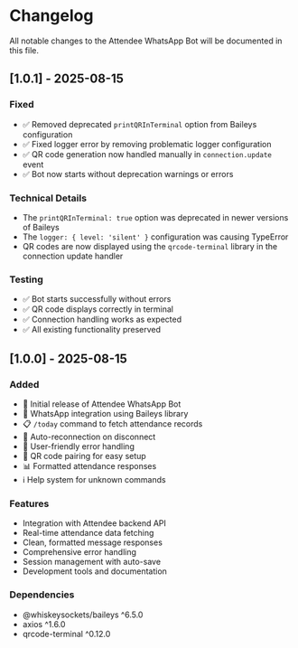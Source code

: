 # Changelog

All notable changes to the Attendee WhatsApp Bot will be documented in this file.

## [1.0.1] - 2025-08-15

### Fixed
- ✅ Removed deprecated `printQRInTerminal` option from Baileys configuration
- ✅ Fixed logger error by removing problematic logger configuration
- ✅ QR code generation now handled manually in `connection.update` event
- ✅ Bot now starts without deprecation warnings or errors

### Technical Details
- The `printQRInTerminal: true` option was deprecated in newer versions of Baileys
- The `logger: { level: 'silent' }` configuration was causing TypeError
- QR codes are now displayed using the `qrcode-terminal` library in the connection update handler

### Testing
- ✅ Bot starts successfully without errors
- ✅ QR code displays correctly in terminal
- ✅ Connection handling works as expected
- ✅ All existing functionality preserved

## [1.0.0] - 2025-08-15

### Added
- 🚀 Initial release of Attendee WhatsApp Bot
- 📱 WhatsApp integration using Baileys library
- 📋 `/today` command to fetch attendance records
- 🔄 Auto-reconnection on disconnect
- 🤖 User-friendly error handling
- 📱 QR code pairing for easy setup
- 📊 Formatted attendance responses
- ℹ️ Help system for unknown commands

### Features
- Integration with Attendee backend API
- Real-time attendance data fetching
- Clean, formatted message responses
- Comprehensive error handling
- Session management with auto-save
- Development tools and documentation

### Dependencies
- @whiskeysockets/baileys ^6.5.0
- axios ^1.6.0
- qrcode-terminal ^0.12.0
